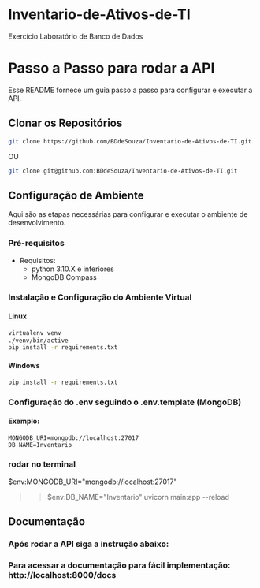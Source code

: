 # Inventario-de-Ativos-de-TI
Exercício Laboratório de Banco de Dados

# Passo a Passo para rodar a API

Esse README fornece um guia passo a passo para configurar e executar a API.

## Clonar os Repositórios
```bash
git clone https://github.com/BDdeSouza/Inventario-de-Ativos-de-TI.git
```
OU
```bash
git clone git@github.com:BDdeSouza/Inventario-de-Ativos-de-TI.git
```

## Configuração de Ambiente

Aqui são as etapas necessárias para configurar e executar o ambiente de desenvolvimento.

### Pré-requisitos

- Requisitos:
  - python 3.10.X e inferiores
  - MongoDB Compass

  
### Instalação e Configuração do Ambiente Virtual
#### Linux
```bash
virtualenv venv
./venv/bin/active
pip install -r requirements.txt
```
#### Windows
```bash
pip install -r requirements.txt
```

### Configuração do .env seguindo o .env.template (MongoDB)
#### Exemplo:
```
MONGODB_URI=mongodb://localhost:27017
DB_NAME=Inventario
```

### rodar no terminal
$env:MONGODB_URI="mongodb://localhost:27017"
>> $env:DB_NAME="Inventario"
>> uvicorn main:app --reload


## Documentação
### Após rodar a API siga a instrução abaixo:
###  Para acessar a documentação para fácil implementação: http://localhost:8000/docs

